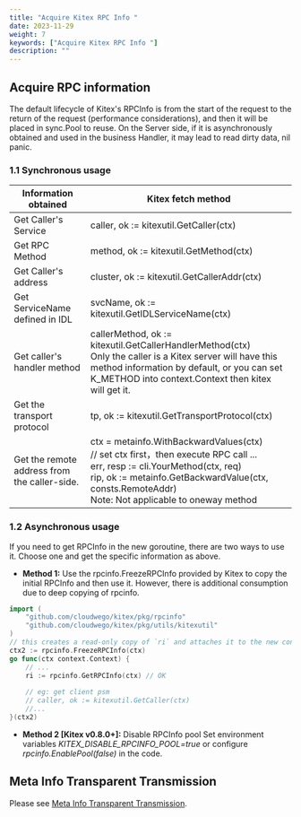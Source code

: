 ```yaml
---
title: "Acquire Kitex RPC Info "
date: 2023-11-29
weight: 7
keywords: ["Acquire Kitex RPC Info "]
description: ""
---
```


## Acquire RPC information

The default lifecycle of Kitex's RPCInfo is from the start of the request to the return of the request (performance considerations), and then it will be placed in sync.Pool to reuse. On the Server side, if it is asynchronously obtained and used in the business Handler, it may lead to read dirty data, nil panic.

### 1.1 Synchronous usage

| **Information obtained**                     | **Kitex fetch method**                                                                                                                                                                                                |
| -------------------------------------------- | ------------------------------------------------------------------------------------------------------------------------------------------------------------------------------------------------------------------------ |
| Get Caller's Service                         | caller, ok :=  kitexutil.GetCaller(ctx)                                                                                                                                                                                  |
| Get RPC Method                               | method, ok := kitexutil.GetMethod(ctx)                                                                                                                                                                                   |
| Get Caller's address                         | cluster, ok := kitexutil.GetCallerAddr(ctx)                                                                                                                                                                              |
| Get ServiceName defined in IDL               | svcName, ok := kitexutil.GetIDLServiceName(ctx)                                                                                                                                                                          |
| Get caller's handler method                  | callerMethod, ok := kitexutil.GetCallerHandlerMethod(ctx)<br/>Only the caller is a Kitex server will have this method information by default, or you can set K_METHOD into context.Context then kitex will get it.            |
| Get the transport protocol                    | tp, ok := kitexutil.GetTransportProtocol(ctx)                                                                                                                                                                            |
| Get the remote address from the caller-side. | ctx = metainfo.WithBackwardValues(ctx) <br/> // set ctx first，then execute RPC call ... <br/>err, resp := cli.YourMethod(ctx, req)<br/>rip, ok := metainfo.GetBackwardValue(ctx, consts.RemoteAddr) <br/>Note: Not applicable to oneway method |

### 1.2 Asynchronous usage

If you need to get RPCInfo in the new goroutine, there are two ways to use it. Choose one and get the specific information as above.

- **Method 1:** Use the rpcinfo.FreezeRPCInfo provided by Kitex to copy the initial RPCInfo and then use it.
  However, there is additional consumption due to deep copying of rpcinfo.

```go
import (
    "github.com/cloudwego/kitex/pkg/rpcinfo"
    "github.com/cloudwego/kitex/pkg/utils/kitexutil"
)
// this creates a read-only copy of `ri` and attaches it to the new context
ctx2 := rpcinfo.FreezeRPCInfo(ctx) 
go func(ctx context.Context) {
    // ...
    ri := rpcinfo.GetRPCInfo(ctx) // OK
    
    // eg: get client psm
    // caller, ok := kitexutil.GetCaller(ctx)
    //...
}(ctx2)

```

- **Method 2 [Kitex v0.8.0+]:** Disable RPCInfo pool
  Set environment variables _KITEX_DISABLE_RPCINFO_POOL=true_ or configure _rpcinfo.EnablePool(false)_ in the code.

## Meta Info Transparent Transmission

Please see [Meta Info Transparent Transmission](https://www.cloudwego.io/docs/kitex/tutorials/advanced-feature/metainfo/).
